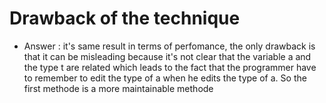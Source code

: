 # Drawback of the technique

- Answer : it's same result in terms of perfomance, the only drawback is that it can be misleading because it's not clear that the variable a and the type t are related which leads to the fact that the programmer have to remember to edit the type of a when he edits the type of a. So the first methode is a more maintainable methode
